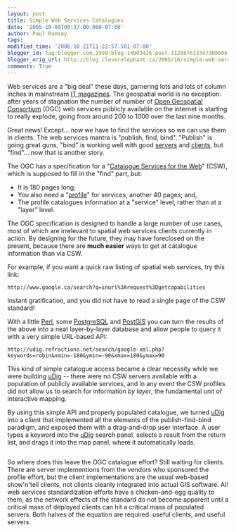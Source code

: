 ```yaml
---
layout: post
title: Simple Web Services Catalogues
date: '2005-10-09T09:37:00.000-07:00'
author: Paul Ramsey
tags: 
modified_time: '2006-10-21T11:22:57.501-07:00'
blogger_id: tag:blogger.com,1999:blog-14903426.post-112887613347300606
blogger_orig_url: http://blog.cleverelephant.ca/2005/10/simple-web-services-catalogues.html
comments: True
---
```


Web services are a "big deal" these days, garnering lots and lots of column inches in mainstream [IT magazines](http://www.infoworld.com/article/05/05/06/HNfinalsoapanel_1.html).  The geospatial world is no exception: after years of stagnation the number of number of [Open Geospatial Consortium](http://www.opengeospatial.org/) (OGC) web services publicly available on the internet is starting to really explode, going from around 200 to 1000 over the last nine months.

Great news! Except... now we have to find the services so we can use them in clients. The web services mantra is "publish, find, bind". "Publish" is going great guns, "bind" is working well with good [servers](http://mapserver.gis.umn.edu/) and [clients](http://udig.refractions.net/), but "find"... now that is another story.

The OGC has a specification for a "[Catalogue Services for the Web](http://portal.opengeospatial.org/files/?artifact_id=5929&version=1)" (CSW), which is supposed to fill in the "find" part, but:

* It is 180 pages long;
* You also need a "[profile](https://portal.opengeospatial.org/files/?artifact_id=7048)" for services, another 40 pages; and,
* The profile catalogues information at a "service" level, rather than at a "layer" level.

The OGC specification is designed to handle a large number of use cases, most of which are irrelevant to spatial web services clients currently in action. By designing for the future, they may have foreclosed on the present, because there are **much easier** ways to get at catalogue information than via CSW.

For example, if you want a quick raw listing of spatial web services, try this link:

    http://www.google.ca/search?q=inurl%3Arequest%3Dgetcapabilities

Instant gratification, and you did not have to read a single page of the CSW standard!

With a little [Perl](http://www.perl.org/), some [PostgreSQL](http://www.postgresql.org/) and [PostGIS](http://postgis.net/) you can turn the results of the above into a neat layer-by-layer database and allow people to query it with a very simple URL-based API:

    http://udig.refractions.net/search/google-xml.php?keywords=robin&xmin=-180&ymin=-90&xmax=180&ymax=90

This kind of simple catalogue access became a clear necessity while we were building [uDig](http://udig.refractions.net/) -- there were no CSW servers available with a population of publicly available services, and in any event the CSW profiles did not allow us to search for information *by layer*, the fundamental unit of interactive mapping.

By using this simple API and properly populated catalogue, we turned [uDig](http://udig.refractions.net/) into a client that implemented all the elements of the publish-find-bind paradigm, and exposed them with a drag-and-drop user interface. A user types a keyword into the [uDig](http://udig.refractions.net/) search panel, selects a result from the return list, and drags it into the map panel, where it automatically loads.

<img style="margin: 0px auto 10px; display: block; text-align: center; cursor: pointer;" src="http://photos1.blogger.com/blogger/8171/1363/400/screenshot_01.jpg" alt="" border="0" />

So where does this leave the OGC catalogue effort? Still waiting for clients. There are server implementions from the vendors who sponsored the profile effort, but the client implementations are the usual web-based show'n'tell clients, not clients cleanly integrated into actual GIS software. All web services standardization efforts have a chicken-and-egg quality to them, as the network effects of the standard do not become apparent until a critical mass of deployed clients can hit a critical mass of populated servers. Both halves of the equation are required: useful clients, and useful servers.
